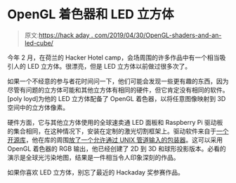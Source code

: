# OpenGL 着色器和 LED 立方体

> 原文:[https://hack aday . com/2019/04/30/OpenGL-shaders-and-an-led-cube/](https://hackaday.com/2019/04/30/opengl-shaders-and-an-led-cube/)

今年 2 月，在荷兰的 Hacker Hotel camp，会场周围的许多作品中有一个相当吸引人的 LED 立方体。很漂亮，但是 LED 立方体以前做过很多次了。

如果一个不经意的参与者花时间问一下，他们可能会发现一些更有趣的东西，因为尽管有问题的立方体可能和其他立方体有相同的硬件，但它肯定没有相同的软件。[poly loyd]为他的 LED 立方体配备了 OpenGL 着色器，以将任意图像映射到 3D 空间中的立方体像素。

硬件方面，它与其他立方体使用的全球速卖通 LED 面板和 Raspberry Pi 驱动板的集合相同，在这种情况下，安装在定制的激光切割框架上。驱动软件来自于[一个开源库](https://github.com/hzeller/rpi-rgb-led-matrix)，他在库的周围[放了一个允许通过 UNIX 管道输入的包装器](https://github.com/hzeller/rpi-rgb-led-matrix/blob/master/examples-api-use/ledcat.cc)。这可以采用 OpenGL 着色器的 RGB 输出，他已经创建了 2D 到 3D 和球形投影版本。必看的演示是全球光污染地图，结果是一件相当令人印象深刻的作品。

如果你喜欢 LED 立方体，别忘了最近的 Hackaday 奖参赛作品。